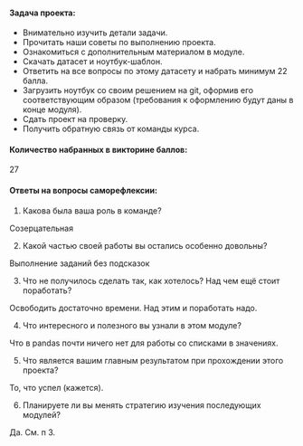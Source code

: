 #### Задача проекта: ####
- Внимательно изучить детали задачи.
- Прочитать наши советы по выполнению проекта.
- Ознакомиться с дополнительным материалом в модуле.
- Скачать датасет и ноутбук-шаблон.
- Ответить на все вопросы по этому датасету и набрать минимум 22 балла.
- Загрузить ноутбук со своим решением на git, оформив его соответствующим образом (требования к оформлению будут даны в конце модуля).
- Сдать проект на проверку.
- Получить обратную связь от команды курса.

#### Количество набранных в викторине баллов: ####
27

#### Ответы на вопросы саморефлексии: ####

1. Какова была ваша роль в команде?

Созерцательная

2. Какой частью своей работы вы остались особенно довольны?

Выполнение заданий без подсказок

3. Что не получилось сделать так, как хотелось? Над чем ещё стоит поработать?

Освободить достаточно времени. Над этим и поработать надо.

4. Что интересного и полезного вы узнали в этом модуле?

Что в pandas почти ничего нет для работы со списками в значениях.

5. Что является вашим главным результатом при прохождении этого проекта?

То, что успел (кажется).

6. Планируете ли вы менять стратегию изучения последующих модулей?

Да. См. п 3.